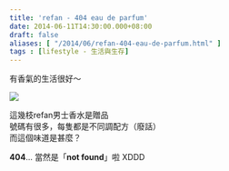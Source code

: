 ```yaml
---
title: 'refan - 404 eau de parfum'
date: 2014-06-11T14:30:00.000+08:00
draft: false
aliases: [ "/2014/06/refan-404-eau-de-parfum.html" ]
tags : [lifestyle - 生活與生存]
---
```


有香氣的生活很好～  

![](/images/refan404.jpg)

這幾枝refan男士香水是贈品  
號碼有很多，每隻都是不同調配方（廢話）  
而這個味道是甚麼？  
  
**404**... 當然是「**not found**」啦 XDDD
